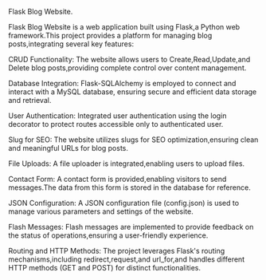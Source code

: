 Flask Blog Website.

Flask Blog Website is a web application built using Flask,a Python web framework.This project provides a platform for managing blog posts,integrating several key features:

CRUD Functionality: The website allows users to Create,Read,Update,and Delete blog posts,providing complete control over content management.

Database Integration: Flask-SQLAlchemy is employed to connect and interact with a MySQL database, ensuring secure and efficient data storage and retrieval.

User Authentication: Integrated user authentication using the login decorator to protect routes accessible only to authenticated user.

Slug for SEO: The website utilizes slugs for SEO optimization,ensuring clean and meaningful URLs for blog posts.

File Uploads: A file uploader is integrated,enabling users to upload files.

Contact Form: A contact form is provided,enabling visitors to send messages.The data from this form is stored in the database for reference.

JSON Configuration: A JSON configuration file (config.json) is used to manage various parameters and settings of the website.

Flash Messages: Flash messages are implemented to provide feedback on the status of operations,ensuring a user-friendly experience.

Routing and HTTP Methods: The project leverages Flask's routing mechanisms,including redirect,request,and url_for,and handles different HTTP methods (GET and POST) for distinct functionalities.
